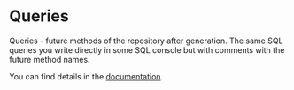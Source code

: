 # Queries

Queries - future methods of the repository after generation. The same SQL queries you write directly in some SQL console but with comments with the future method names.

You can find details in the [documentation](https://docs.sqlc.dev/en/latest/index.html).